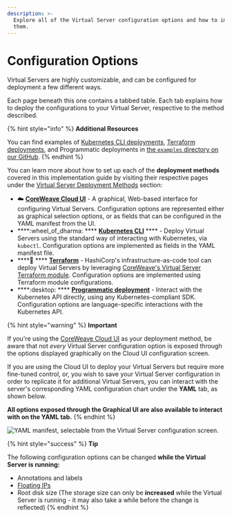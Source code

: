 ```yaml
---
description: >-
  Explore all of the Virtual Server configuration options and how to implement
  them.
---
```


# Configuration Options

Virtual Servers are highly customizable, and can be configured for deployment a few different ways.

Each page beneath this one contains a tabbed table. Each tab explains how to deploy the configurations to your Virtual Server, respective to the method described.

{% hint style="info" %}
**Additional Resources**

You can find examples of [Kubernetes CLI deployments](https://github.com/coreweave/kubernetes-cloud/tree/master/virtual-server/examples/kubectl), [Terraform deployments](https://github.com/coreweave/kubernetes-cloud/tree/master/virtual-server/examples/terraform), and Programmatic deployments in [the `examples` directory on our GitHub](https://github.com/coreweave/kubernetes-cloud/tree/master/virtual-server/examples).
{% endhint %}

You can learn more about how to set up each of the **deployment methods** covered in this implementation guide by visiting their respective pages under the [Virtual Server Deployment Methods](../../../virtual-servers/deployment-methods/) section:

* :cloud: [**CoreWeave Cloud UI**](../../../virtual-servers/deployment-methods/coreweave-apps.md) - A graphical, Web-based interface for configuring Virtual Servers. Configuration options are represented either as graphical selection options, or as fields that can be configured in the YAML manifest from the UI.
* ****:wheel\_of\_dharma: **** [**Kubernetes CLI**](../deployment-methods/kubectl.md) **** - Deploy Virtual Servers using the standard way of interacting with Kubernetes, via `kubectl`. Configuration options are implemented as fields in the YAML manifest file.
* ****:hammer: **** [**Terraform**](../../../virtual-servers/deployment-methods/terraform.md) - HashiCorp's infrastructure-as-code tool can deploy Virtual Servers by leveraging [CoreWeave's Virtual Server Terraform module](https://github.com/coreweave/kubernetes-cloud/tree/master/virtual-server/examples/terraform). Configuration options are implemented using Terraform module configurations.
* ****:desktop: **** [**Programmatic deployment**](../../../virtual-servers/deployment-methods/programmatically/) - Interact with the Kubernetes API directly, using any Kubernetes-compliant SDK. Configuration options are language-specific interactions with the Kubernetes API.

{% hint style="warning" %}
**Important**

If you're using the [CoreWeave Cloud UI](../../../virtual-servers/deployment-methods/coreweave-apps.md) as your deployment method, be aware that not _every_ Virtual Server configuration option is exposed through the options displayed graphically on the Cloud UI configuration screen.

If you are using the Cloud UI to deploy your Virtual Servers but require more fine-tuned control, or, you wish to save your Virtual Server configuration in order to replicate it for additional Virtual Servers, you can interact with the server's corresponding YAML configuration chart under the **YAML** tab, as shown below.

**All options exposed through the Graphical UI are also available to interact with on the YAML tab.**
{% endhint %}

![YAML manifest, selectable from the Virtual Server configuration screen.
](<../../.gitbook/assets/image (104).png>)

{% hint style="success" %}
**Tip**

The following configuration options can be changed **while the Virtual Server is running:**

* Annotations and labels
* [Floating IPs](additional-features.md#floating-ips)
* Root disk size (The storage size can only be **increased** while the Virtual Server is running - it may also take a while before the change is reflected)
{% endhint %}
